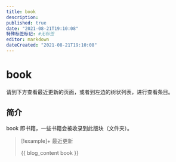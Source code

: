 ```yaml
---
title: book
description:
published: true
date: "2021-08-21T19:10:08"
特殊标签标记: #无标签
editor: markdown
dateCreated: "2021-08-21T19:10:08"
---
```


# book

请到下方查看最近更新的页面，或者到左边的树状列表，进行查看条目。

## 简介

book 即书籍，一些书籍会被收录到此版块（文件夹）。

> [!example]+ 最近更新
>
> {{ blog_content book }}
